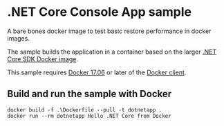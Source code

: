 # .NET Core Console App sample

A bare bones docker image to test basic restore performance in docker images. 

The sample builds the application in a container based on the larger [.NET Core SDK Docker image](https://hub.docker.com/r/microsoft/dotnet/).

This sample requires [Docker 17.06](https://docs.docker.com/release-notes/docker-ce) or later of the [Docker client](https://www.docker.com/products/docker).

## Build and run the sample with Docker

```console
docker build -f .\Dockerfile --pull -t dotnetapp .
docker run --rm dotnetapp Hello .NET Core from Docker
```